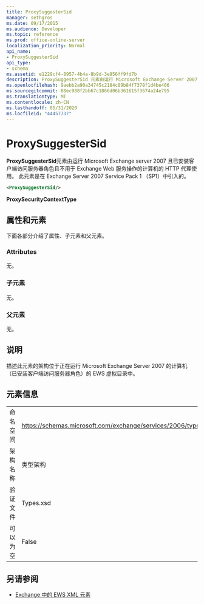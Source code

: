 ```yaml
---
title: ProxySuggesterSid
manager: sethgros
ms.date: 09/17/2015
ms.audience: Developer
ms.topic: reference
ms.prod: office-online-server
localization_priority: Normal
api_name:
- ProxySuggesterSid
api_type:
- schema
ms.assetid: e1229cf4-8957-4b4a-8b9d-3e956ff9fd7b
description: ProxySuggesterSid 元素由运行 Microsoft Exchange Server 2007 且已安装客户端访问服务器角色且不用于 Exchange Web 服务操作的计算机的 HTTP 代理使用。 此元素是在 Exchange Server 2007 Service Pack 1 （SP1）中引入的。
ms.openlocfilehash: 9aebb2a90a34745c2184c89b84f7378f1d4be406
ms.sourcegitcommit: 88ec988f2bb67c1866d06b361615f3674a24e795
ms.translationtype: MT
ms.contentlocale: zh-CN
ms.lasthandoff: 05/31/2020
ms.locfileid: "44457737"
---
```

# <a name="proxysuggestersid"></a>ProxySuggesterSid

**ProxySuggesterSid**元素由运行 Microsoft Exchange server 2007 且已安装客户端访问服务器角色且不用于 Exchange Web 服务操作的计算机的 HTTP 代理使用。 此元素是在 Exchange Server 2007 Service Pack 1 （SP1）中引入的。 
  
```xml
<ProxySuggesterSid/>
```

 **ProxySecurityContextType**
## <a name="attributes-and-elements"></a>属性和元素

下面各部分介绍了属性、子元素和父元素。
  
### <a name="attributes"></a>Attributes

无。
  
### <a name="child-elements"></a>子元素

无。
  
### <a name="parent-elements"></a>父元素

无。
  
## <a name="remarks"></a>说明

描述此元素的架构位于正在运行 Microsoft Exchange Server 2007 的计算机（已安装客户端访问服务器角色）的 EWS 虚拟目录中。
  
## <a name="element-information"></a>元素信息

|||
|:-----|:-----|
|命名空间  <br/> |https://schemas.microsoft.com/exchange/services/2006/types  <br/> |
|架构名称  <br/> |类型架构  <br/> |
|验证文件  <br/> |Types.xsd  <br/> |
|可以为空  <br/> |False  <br/> |
   
## <a name="see-also"></a>另请参阅



- [Exchange 中的 EWS XML 元素](ews-xml-elements-in-exchange.md)

